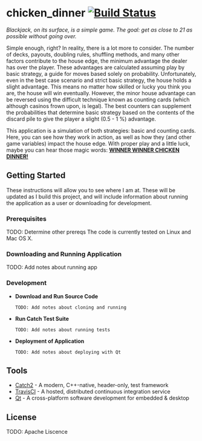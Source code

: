 # chicken_dinner [![Build Status](https://travis-ci.org/haydennix55/chicken_dinner.svg?branch=master)](https://travis-ci.org/haydennix55/chicken_dinner)

_Blackjack, on its surface, is a simple game. The goal: get as close to 21 as possible
without going over._ 

Simple enough, right? In reality, there is a lot more to consider. The number of decks, payouts, doubling rules, shuffling methods, and many other factors contribute to the house edge, the minimum advantage the dealer has over the player. These advantages are calculated assuming play by basic strategy, a guide for moves based solely on probability. Unfortunately, even in the best case scenario and strict basic strategy, the house holds a slight advantage. This means no matter how skilled or lucky you think you are, the house will win eventually. However, the minor house advantage can be reversed using the difficult technique known as counting cards (which although casinos frown upon, is legal). The best counters can supplement the probabilities that determine basic strategy based on the contents of the discard pile to give the player a slight (0.5 - 1 %) advantage.

This application is a simulation of both strategies: basic and counting cards. Here, you can see how they work in action, as well as how they (and other game variables) impact the house edge. With proper play and a little luck, maybe you can hear those magic words: [__WINNER WINNER CHICKEN DINNER!__](http://modernnotion.com/say-winner-winner-chicken-dinner/)

## Getting Started

These instructions will allow you to see where I am at. These will be updated as I build this project, and will include information about running the application as a user or downloading for development.

### Prerequisites

TODO: Determine other prereqs
The code is currently tested on Linux and Mac OS X. 

### Downloading and Running Application

TODO: Add notes about running app

### Development

* __Download and Run Source Code__

      TODO: Add notes about cloning and running

* __Run Catch Test Suite__

      TODO: Add notes about running tests

* __Deployment of Application__

      TODO: Add notes about deploying with Qt

## Tools

* [Catch2](https://github.com/catchorg/Catch2) - A modern, C++-native, header-only, test framework 
* [TravisCI](https://travis-ci.org) - A hosted, distributed continuous integration service
* [Qt](https://www.qt.io/) - A cross-platform software development for embedded & desktop


## License

TODO: Apache Liscence


